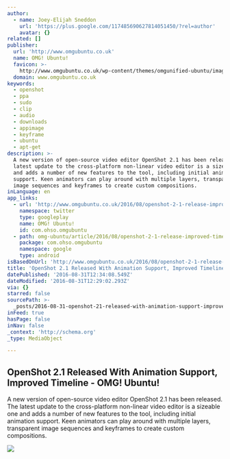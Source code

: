 ```yaml
---
author:
  - name: Joey-Elijah Sneddon
    url: 'https://plus.google.com/117485690627814051450/?rel=author'
    avatar: {}
related: []
publisher:
  url: 'http://www.omgubuntu.co.uk'
  name: OMG! Ubuntu!
  favicon: >-
    http://www.omgubuntu.co.uk/wp-content/themes/omgunified-ubuntu/images/favicon.ico
  domain: www.omgubuntu.co.uk
keywords:
  - openshot
  - ppa
  - sudo
  - clip
  - audio
  - downloads
  - appimage
  - keyframe
  - ubuntu
  - apt-get
description: >-
  A new version of open-source video editor OpenShot 2.1 has been released. The
  latest update to the cross-platform non-linear video editor is a sizeable one
  and adds a number of new features to the tool, including initial animation
  support. Keen animators can play around with multiple layers, transparent
  image sequences and keyframes to create custom compositions.
inLanguage: en
app_links:
  - url: 'http://www.omgubuntu.co.uk/2016/08/openshot-2-1-release-improved-timeline'
    namespace: twitter
    type: googleplay
    name: OMG! Ubuntu!
    id: com.ohso.omgubuntu
  - path: omg-ubuntu/article/2016/08/openshot-2-1-release-improved-timeline
    package: com.ohso.omgubuntu
    namespace: google
    type: android
isBasedOnUrl: 'http://www.omgubuntu.co.uk/2016/08/openshot-2-1-release-improved-timeline'
title: 'OpenShot 2.1 Released With Animation Support, Improved Timeline - OMG! Ubuntu!'
datePublished: '2016-08-31T12:34:08.549Z'
dateModified: '2016-08-31T12:29:02.293Z'
via: {}
starred: false
sourcePath: >-
  _posts/2016-08-31-openshot-21-released-with-animation-support-improved-timel.md
inFeed: true
hasPage: false
inNav: false
_context: 'http://schema.org'
_type: MediaObject

---
```

<article style=""><h1>OpenShot 2.1 Released With Animation Support, Improved Timeline - OMG! Ubuntu!</h1><p>A new version of open-source video editor OpenShot 2.1 has been released. The latest update to the cross-platform non-linear video editor is a sizeable one and adds a number of new features to the tool, including initial animation support. Keen animators can play around with multiple layers, transparent image sequences and keyframes to create custom compositions.</p><img src="http://www.omgubuntu.co.uk/wp-content/uploads/2016/02/OpenShot-2-0-beta-ubuntu.jpg" /></article>